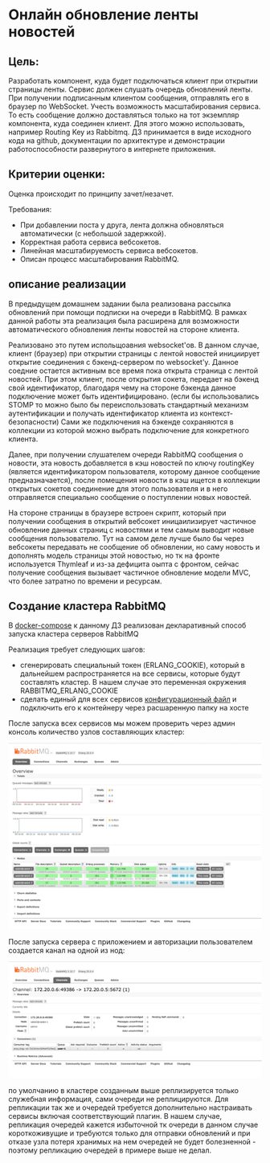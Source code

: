 # Онлайн обновление ленты новостей

## Цель:
Разработать компонент, куда будет подключаться клиент при открытии страницы ленты. Сервис должен слушать очередь обновлений ленты. При получении подписанным клиентом сообщения, отправлять его в браузер по WebSocket. Учесть возможность масштабирования сервиса. То есть сообщение должно доставляться только на тот экземпляр компонента, куда соединен клиент. Для этого можно использовать, например Routing Key из Rabbitmq.
ДЗ принимается в виде исходного кода на github, документации по архитектуре и демонстрации работоспособности развернутого в интернете приложения.

## Критерии оценки:
Оценка происходит по принципу зачет/незачет.

Требования:
- При добавлении поста у друга, лента должна обновляться автоматически (с небольшой задержкой).
- Корректная работа сервиса вебсокетов.
- Линейная масштабируемость сервиса вебсокетов.
- Описан процесс масштабирования RabbitMQ.

## описание реализации

В предыдущем домашнем задании была реализована рассылка обновлений при помощи подписки на очереди в RabbitMQ.
В рамках данной работы эта реализация была расширена для возможности автоматического обновления ленты новостей на стороне 
клиента. 

Реализовано это путем испольщоавния websocket'ов. В данном случае, клиент (браузер) при открытии страницы с лентой новостей
инициирует открытие соединения с бэкенд-сервером по websocket'у. Данное соедние остается активным все время пока открыта 
страница с лентой новостей. При этом клиент, после открытия сокета, передает на бэкенд свой идентификатор, благодаря чему 
на стороне бэкенда данное подключение может быть идентифицировано. (если бы использовались STOMP то можно было бы 
переиспользовать стандартный механизм аутентификации и получать идентификатор клиента из контекст-безопасности) Сами же 
подключения на бэкенде сохраняются в коллекции из которой можно выбрать подключение для конкретного клиента.

Далее, при получении слушателем очереди RabbitMQ сообщения о новости, эта новость добавляется в кэш новостей по ключу 
routingKey (является идентификатором пользователя, которому данное сообщение предназначается), после помещения новости в 
кэш ищется в коллекции открытых сокетов соединение для этого пользователя и в него отправляется специально сообщение о
поступлении новых новостей.

На стороне страницы в браузере встроен cкрипт, который при получении сообщения в открытий вебсокет иницаилизирует 
частичное обновление данных страниц с новостями и тем самым выводит новые сообщения пользователю. Тут на самом деле 
лучше было бы через вебсокеты передавать не сообщение об обновлении, но саму новость и дополнять модель страницы этой 
новостью, но тк на фронте используется Thymleaf и из-за дефицита оыпта с фронтом, сейчас получение сообщения вызывает
частичное обновление модели MVC, что более затратно по времени и ресурсам.

## Создание кластера RabbitMQ

В [docker-compose](docker-compose.yml) к данному ДЗ реализован декларативный способ запуска кластера серверов RabbitMQ

Реализация требует следующих шагов:

* сгенерировать специальный токен (ERLANG_COOKIE), который в дальнейшем распространяется на все сервисы, которые будут 
составлять кластер. В нашем случае это переменная окружения RABBITMQ_ERLANG_COOKIE
* сделать единый для всех сервисов [конфигурационный файл](./rabbit/r-conf-1/rabbitmq.conf) и подключить его к контейнеру через расшаренную папку на хосте

После запуска всех сервисов мы можем проверить через админ консоль количество узлов составляющих кластер:

![rabbit nodes](./rabbit-main.png)

После запуска сервера с приложением и авторизации пользователем создается канал на одной из нод:

![rabbit channel](./rabbit-channel.png)

по умолчанию в кластере созданным выше реплизируется только служебная информация, сами очереди не реплицируются. 
Для репликации так же и очередей требуется дополнительно настраивать сервисы включая соответствующий плагин. В нашем случае,
репликация очередей кажется избыточной тк очереди в данном случае короткоживущие и требуются только для отправки обновлений
и при отказе узла потеря хранимых на нем очередей не будет болезненной - поэтому репликацию очередей в примере выше не делал.
